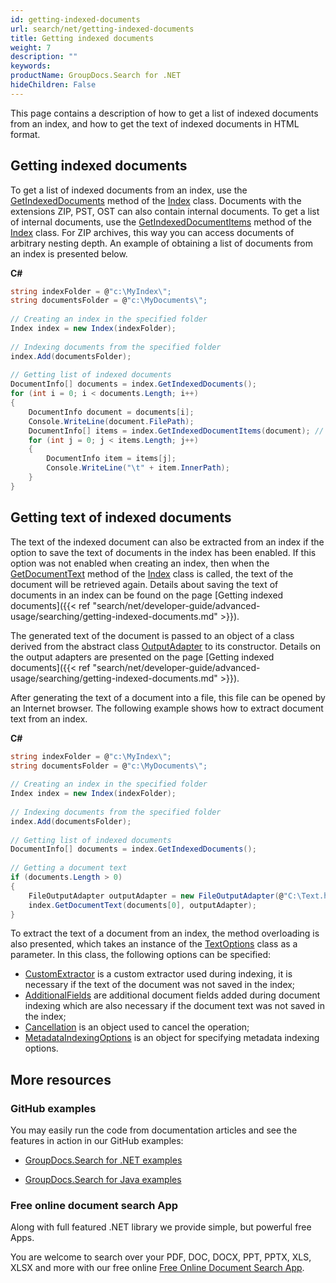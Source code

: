 ```yaml
---
id: getting-indexed-documents
url: search/net/getting-indexed-documents
title: Getting indexed documents
weight: 7
description: ""
keywords: 
productName: GroupDocs.Search for .NET
hideChildren: False
---
```

This page contains a description of how to get a list of indexed documents from an index, and how to get the text of indexed documents in HTML format.

## Getting indexed documents

To get a list of indexed documents from an index, use the [GetIndexedDocuments](https://apireference.groupdocs.com/net/search/groupdocs.search/index/methods/getindexeddocuments) method of the [Index](https://apireference.groupdocs.com/net/search/groupdocs.search/index) class. Documents with the extensions ZIP, PST, OST can also contain internal documents. To get a list of internal documents, use the [GetIndexedDocumentItems](https://apireference.groupdocs.com/net/search/groupdocs.search/index/methods/getindexeddocumentitems) method of the [Index](https://apireference.groupdocs.com/net/search/groupdocs.search/index) class. For ZIP archives, this way you can access documents of arbitrary nesting depth. An example of obtaining a list of documents from an index is presented below.

**C#**

```csharp
string indexFolder = @"c:\MyIndex\";
string documentsFolder = @"c:\MyDocuments\";
 
// Creating an index in the specified folder
Index index = new Index(indexFolder);
 
// Indexing documents from the specified folder
index.Add(documentsFolder);
 
// Getting list of indexed documents
DocumentInfo[] documents = index.GetIndexedDocuments();
for (int i = 0; i < documents.Length; i++)
{
    DocumentInfo document = documents[i];
    Console.WriteLine(document.FilePath);
    DocumentInfo[] items = index.GetIndexedDocumentItems(document); // Getting list of document items
    for (int j = 0; j < items.Length; j++)
    {
        DocumentInfo item = items[j];
        Console.WriteLine("\t" + item.InnerPath);
    }
}
```

## Getting text of indexed documents

The text of the indexed document can also be extracted from an index if the option to save the text of documents in the index has been enabled. If this option was not enabled when creating an index, then when the [GetDocumentText](https://apireference.groupdocs.com/net/search/groupdocs.search/index/methods/getdocumenttext/index) method of the [Index](https://apireference.groupdocs.com/net/search/groupdocs.search/index) class is called, the text of the document will be retrieved again. Details about saving the text of documents in an index can be found on the page [Getting indexed documents]({{< ref "search/net/developer-guide/advanced-usage/searching/getting-indexed-documents.md" >}}).

The generated text of the document is passed to an object of a class derived from the abstract class [OutputAdapter](https://apireference.groupdocs.com/net/search/groupdocs.search.common/outputadapter) to its constructor. Details on the output adapters are presented on the page [Getting indexed documents]({{< ref "search/net/developer-guide/advanced-usage/searching/getting-indexed-documents.md" >}}).

After generating the text of a document into a file, this file can be opened by an Internet browser. The following example shows how to extract document text from an index.

**C#**

```csharp
string indexFolder = @"c:\MyIndex\";
string documentsFolder = @"c:\MyDocuments\";
 
// Creating an index in the specified folder
Index index = new Index(indexFolder);
 
// Indexing documents from the specified folder
index.Add(documentsFolder);
 
// Getting list of indexed documents
DocumentInfo[] documents = index.GetIndexedDocuments();
 
// Getting a document text
if (documents.Length > 0)
{
    FileOutputAdapter outputAdapter = new FileOutputAdapter(@"C:\Text.html");
    index.GetDocumentText(documents[0], outputAdapter);
}
```

To extract the text of a document from an index, the method overloading is also presented, which takes an instance of the [TextOptions](https://apireference.groupdocs.com/net/search/groupdocs.search.options/textoptions) class as a parameter. In this class, the following options can be specified:

*   [CustomExtractor](https://apireference.groupdocs.com/net/search/groupdocs.search.options/textoptions/properties/customextractor) is a custom extractor used during indexing, it is necessary if the text of the document was not saved in the index;
*   [AdditionalFields](https://apireference.groupdocs.com/net/search/groupdocs.search.options/textoptions/properties/additionalfields) are additional document fields added during document indexing which are also necessary if the document text was not saved in the index;
*   [Cancellation](https://apireference.groupdocs.com/net/search/groupdocs.search.options/textoptions/properties/cancellation) is an object used to cancel the operation;
*   [MetadataIndexingOptions](https://apireference.groupdocs.com/net/search/groupdocs.search.options/textoptions/properties/metadataindexingoptions) is an object for specifying metadata indexing options.

## More resources

### GitHub examples

You may easily run the code from documentation articles and see the features in action in our GitHub examples:

*   [GroupDocs.Search for .NET examples](https://github.com/groupdocs-search/GroupDocs.Search-for-.NET)
    
*   [GroupDocs.Search for Java examples](https://github.com/groupdocs-search/GroupDocs.Search-for-Java)
    

### Free online document search App

Along with full featured .NET library we provide simple, but powerful free Apps.

You are welcome to search over your PDF, DOC, DOCX, PPT, PPTX, XLS, XLSX and more with our free online [Free Online Document Search App](https://products.groupdocs.app/search).
